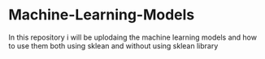 # Machine-Learning-Models
In this repository i will be uplodaing the machine learning models and how to use them both using sklean and without using sklean library

